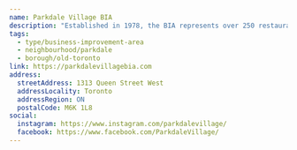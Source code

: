 ```yaml
---
name: Parkdale Village BIA
description: "Established in 1978, the BIA represents over 250 restaurants, retail merchants, and professional offices between Dufferin and Roncesvalles on Queen Street West. It is committed to improving and promoting the Parkdale Village area through investment and advocacy to maintain its position as one of Toronto's premier destinations for shopping, business, and experiencing diverse culture and entertainment."
tags:
  - type/business-improvement-area
  - neighbourhood/parkdale
  - borough/old-toronto
link: https://parkdalevillagebia.com
address:
  streetAddress: 1313 Queen Street West
  addressLocality: Toronto
  addressRegion: ON
  postalCode: M6K 1L8
social:
  instagram: https://www.instagram.com/parkdalevillage/
  facebook: https://www.facebook.com/ParkdaleVillage/
---
```


